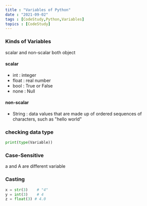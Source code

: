 ```yaml
---
title : "Variables of Python"
date : "2021-09-02"
tags : [CodeStudy,Python,Variables]
topics : [CodeStudy]
---
```


### Kinds of Variables
scalar and non-scalar
both object

#### scalar
- int : integer
- float : real number
- bool : True or False
- none : Null

#### non-scalar 
- String : data values that are made up of ordered sequences of characters, such as "hello world"

### checking data type
```python
print(type(Variable))
```

### Case-Sensitive
a and A are different variable

### Casting
```Python
x = str(3)    # "4"
y = int(3)    # 4
z = float(3) # 4.0
```